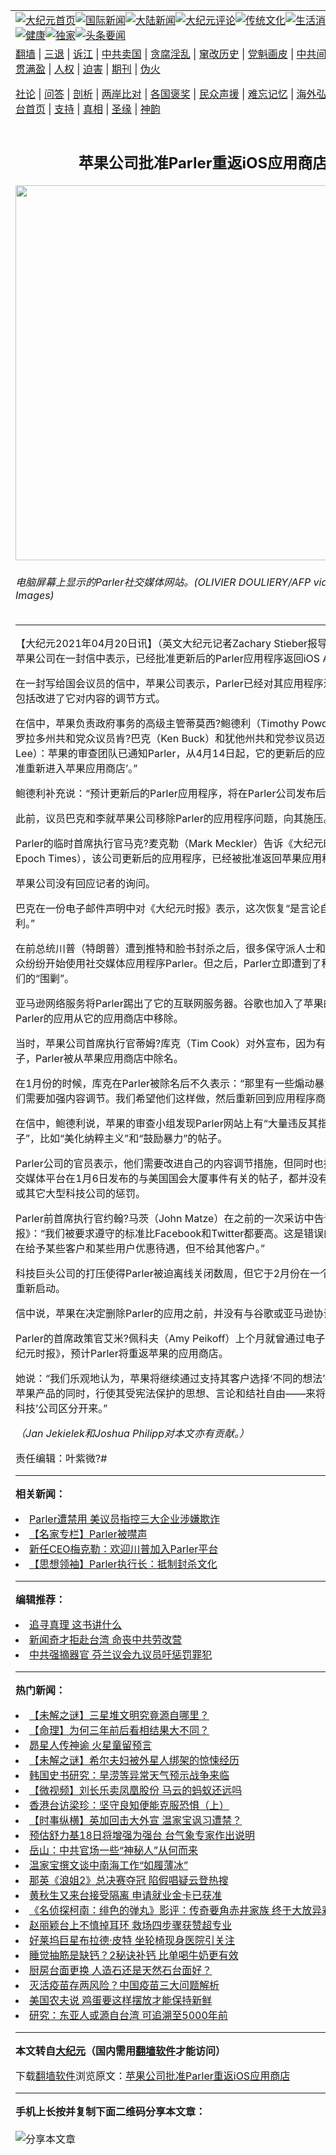 <a name="1" id="1" target="_blank"></a><span id="1"></span>
<table align=center border="0"><tr><td colspan="2" VALIGN=TOP><a href="https://github.com/xdgivf3848/djy/blob/master/gb/nf1351518.md#1"><img src="https://raw.githubusercontent.com/xdgivf3848/www/master/t/djy/1.jpg" title="大纪元首页" alt="大纪元首页"></a><a href="https://github.com/xdgivf3848/djy/blob/master/gb/n24hr.md#1"><img src="https://raw.githubusercontent.com/xdgivf3848/www/master/t/djy/3.jpg" title="国际新闻" alt="国际新闻"></a><a href="https://github.com/xdgivf3848/djy/blob/master/gb/nsc413.md#1"><img src="https://raw.githubusercontent.com/xdgivf3848/www/master/t/djy/4.jpg" title="大陆新闻" alt="大陆新闻"></a><a href="https://github.com/xdgivf3848/djy/blob/master/gb/news392.md#1"><img src="https://raw.githubusercontent.com/xdgivf3848/www/master/t/djy/5.jpg" title="大纪元评论" alt="大纪元评论"></a><a href="https://github.com/xdgivf3848/djy/blob/master/gb/news2007.md#1"><img src="https://raw.githubusercontent.com/xdgivf3848/www/master/t/djy/6.jpg" title="传统文化" alt="传统文化"></a><a href="https://github.com/xdgivf3848/djy/blob/master/gb/news2008.md#1"><img src="https://raw.githubusercontent.com/xdgivf3848/www/master/t/djy/7.jpg" title="生活消费" alt="生活消费"></a><a href="https://github.com/xdgivf3848/djy/blob/master/gb/ncyule.md#1"><img src="https://raw.githubusercontent.com/xdgivf3848/www/master/t/djy/8.jpg" title="娱乐休闲" alt="娱乐休闲"></a><a href="https://github.com/xdgivf3848/djy/blob/master/gb/nsc1002.md#1"><img src="https://raw.githubusercontent.com/xdgivf3848/www/master/t/djy/9.jpg" title="健康" alt="健康"></a><a href="https://github.com/xdgivf3848/djy/blob/master/gb/nf6092.md#1"><img src="https://raw.githubusercontent.com/xdgivf3848/www/master/t/djy/10a.jpg" title="独家" alt="独家"></a><a href="https://github.com/xdgivf3848/djy/blob/master/gb/nf4514.md#1"><img src="https://raw.githubusercontent.com/xdgivf3848/www/master/t/djy/12a.jpg" title="头条要闻" alt="头条要闻"></a></td></tr>
<tr><td colspan="2" VALIGN=TOP><a target="_blank" href="https://github.com/xdgivf3848/www/blob/master/README.md?zsrh#1">翻墙</a> | <a target="_blank" href="https://github.com/xdgivf3848/djy/blob/master/gb/nf5657.md#1">三退</a> | <a target="_blank" href="https://github.com/xdgivf3848/djy/blob/master/gb/nf6124.md#1">诉江</a> | <a target="_blank" href="https://github.com/xdgivf3848/djy/blob/master/gb/nf1176117.md#1">中共卖国</a> | <a target="_blank" href="https://github.com/xdgivf3848/djy/blob/master/gb/nf5773.md#1">贪腐淫乱</a> | <a target="_blank" href="https://github.com/xdgivf3848/djy/blob/master/gb/nf1176115.md#1">窜改历史</a> | <a target="_blank" href="https://github.com/xdgivf3848/djy/blob/master/gb/nf1176107.md#1">党魁画皮</a> | <a target="_blank" href="https://github.com/xdgivf3848/djy/blob/master/gb/nf1320400.md#1">中共间谍</a> | <a target="_blank" href="https://github.com/xdgivf3848/djy/blob/master/gb/nf1176114.md#1">破坏传统</a> | <a target="_blank" href="https://github.com/xdgivf3848/ntdtv/blob/master/gb/prog447_1.md#1">恶贯满盈</a> | <a target="_blank" href="https://github.com/xdgivf3848/djy/blob/master/gb/ncid278.md#1">人权</a> | <a target="_blank" href="https://github.com/xdgivf3848/djy/blob/master/gb/nf1176111.md#1">迫害</a> | <a target="_blank" href="https://gitlab.com/szzdlab/mh-qikan/blob/master/README.md#1">期刊</a> | <a target="_blank" href="https://github.com/xdgivf3848/djy/blob/master/gb/nf5562.md#1">伪火</a></p><p><a target="_blank" href="https://github.com/xdgivf3848/djy/blob/master/gb/9p.md#1">社论</a> | <a target="_blank" href="https://github.com/xdgivf3848/djy/blob/master/gb/nf4378.md#1">问答</a> | <a target="_blank" href="https://github.com/xdgivf3848/djy/blob/master/gb/nf5792.md#1">剖析</a> | <a target="_blank" href="https://github.com/xdgivf3848/djy/blob/master/gb/nf5735.md#1">两岸比对</a> | <a target="_blank" href="https://github.com/xdgivf3848/djy/blob/master/gb/nf6119.md#1">各国褒奖</a> | <a target="_blank" href="https://github.com/xdgivf3848/djy/blob/master/gb/nf6120.md#1">民众声援</a> | <a target="_blank" href="https://github.com/xdgivf3848/djy/blob/master/gb/nf1188594.md#1">难忘记忆</a> | <a target="_blank" href="https://github.com/xdgivf3848/djy/blob/master/gb/nf3180.md#1">海外弘传</a> | <a target="_blank" href="https://github.com/xdgivf3848/djy/blob/master/gb/nf5410.md#1">万人上访</a> | <a target="_blank" href="https://github.com/xdgivf3848/www/blob/master/README.md?zsrh#1">平台首页</a> | <a target="_blank" href="https://github.com/xdgivf3848/djy/blob/master/gb/nf4386.md#1">支持</a> | <a target="_blank" href="https://github.com/xdgivf3848/djy/blob/master/gb/nf4389.md#1">真相</a> | <a target="_blank" href="https://github.com/xdgivf3848/djy/blob/master/gb/nf5790.md#1">圣缘</a> | <a target="_blank" href="https://github.com/xdgivf3848/djy/blob/master/gb/nf4786.md#1">神韵</a></td></tr>
<tr><td VALIGN=TOP width="626"><h2 align=center>苹果公司批准Parler重返iOS应用商店</h2>
<img width="600" src="https://i.epochtimes.com/assets/uploads/2020/11/GettyImages-1225872887-600x400.jpg" />
<h6>电脑屏幕上显示的Parler社交媒体网站。(OLIVIER DOULIERY/AFP via Getty Images)
</h6>
<hr>
	<p>【大纪元2021年04月20日讯】（英文大纪元记者Zachary Stieber报导／高杉编译）<ahref="https://github.com/xdgivf3848/djy/blob/master/gb/tag/%E8%8B%B9%E6%9E%9C%E5%85%AC%E5%8F%B8.md#1">苹果公司</a>在一封信中表示，已经批准更新后的Parler应用程序返回iOS App商店。</p>
<p>在一封写给国会议员的信中，<ahref="https://github.com/xdgivf3848/djy/blob/master/gb/tag/%E8%8B%B9%E6%9E%9C%E5%85%AC%E5%8F%B8.md#1">苹果公司</a>表示，Parler已经对其应用程序进行了更新，包括改进了它对内容的调节方式。</p>
<p>在信中，苹果负责政府事务的高级主管蒂莫西?鲍德利（Timothy Powderly）告诉科罗拉多州共和党众议员肯?巴克（Ken Buck）和犹他州共和党参议员迈克?李（Mike Lee）：苹果的审查团队已通知Parler，从4月14日起，它的更新后的应用程序‘将被批准重新进入苹果<ahref="https://github.com/xdgivf3848/djy/blob/master/gb/tag/%E5%BA%94%E7%94%A8%E5%95%86%E5%BA%97.md#1">应用商店</a>’。”</p>
<p>鲍德利补充说：“预计更新后的Parler应用程序，将在Parler公司发布后立即可用。”</p>
<p>此前，议员巴克和李就苹果公司移除Parler的应用程序问题，向其施压。</p>
<p>Parler的临时首席执行官马克?麦克勒（Mark Meckler）告诉《大纪元时报》（The Epoch Times），该公司更新后的应用程序，已经被批准返回苹果应用程序商店。</p>
<p>苹果公司没有回应记者的询问。</p>
<p>巴克在一份电子邮件声明中对《大纪元时报》表示，这次恢复“是言论自由的巨大胜利。”</p>
<p>在前总统<ahref="https://github.com/xdgivf3848/djy/blob/master/gb/tag/%E5%B7%9D%E6%99%AE.md#1">川普</a>（特朗普）遭到推特和脸书封杀之后，很多保守派人士和支持川普的民众纷纷开始使用<ahref="https://github.com/xdgivf3848/djy/blob/master/gb/tag/%E7%A4%BE%E4%BA%A4%E5%AA%92%E4%BD%93.md#1">社交媒体</a>应用程序Parler。但之后，Parler立即遭到了科技巨头公司们的“围剿”。</p>
<p>亚马逊网络服务将Parler踢出了它的互联网服务器。谷歌也加入了苹果的行列，将Parler的应用从它的<ahref="https://github.com/xdgivf3848/djy/blob/master/gb/tag/%E5%BA%94%E7%94%A8%E5%95%86%E5%BA%97.md#1">应用商店</a>中移除。</p>
<p>当时，苹果公司首席执行官蒂姆?<ahref="https://github.com/xdgivf3848/djy/blob/master/gb/tag/%E5%BA%93%E5%85%8B.md#1">库克</a>（Tim Cook）对外宣布，因为有煽动暴力的帖子，Parler被从苹果应用商店中除名。</p>
<p>在1月份的时候，<ahref="https://github.com/xdgivf3848/djy/blob/master/gb/tag/%E5%BA%93%E5%85%8B.md#1">库克</a>在Parler被除名后不久表示：“那里有一些煽动暴力的帖子，他们需要加强内容调节。我们希望他们这样做，然后重新回到应用程序商店。”</p>
<p>在信中，鲍德利说，苹果的审查小组发现Parler网站上有“大量违反其指导方针的帖子”，比如“美化纳粹主义”和“鼓励暴力”的帖子。</p>
<p>Parler公司的官员表示，他们需要改进自己的内容调节措施，但同时也指出，其它<ahref="https://github.com/xdgivf3848/djy/blob/master/gb/tag/%E7%A4%BE%E4%BA%A4%E5%AA%92%E4%BD%93.md#1">社交媒体</a>平台在1月6日发布的与美国国会大厦事件有关的帖子，都并没有受到苹果公司或其它大型科技公司的惩罚。</p>
<p>Parler前首席执行官约翰?马茨（John Matze）在之前的一次采访中告诉《大纪元时报》：“我们被要求遵守的标准比Facebook和Twitter都要高。这是错误的，因为这是在给予某些客户和某些用户优惠待遇，但不给其他客户。”</p>
<p>科技巨头公司的打压使得Parler被迫离线关闭数周，但它于2月份在一个新的服务器上重新启动。</p>
<p>信中说，苹果在决定删除Parler的应用之前，并没有与谷歌或亚马逊协调或商议。</p>
<p>Parler的首席政策官艾米?佩科夫（Amy Peikoff）上个月就曾通过电子邮件告诉《大纪元时报》，预计Parler将重返苹果的应用商店。</p>
<p>她说：“我们乐观地认为，苹果将继续通过支持其客户选择‘不同的想法’——即在使用苹果产品的同时，行使其受宪法保护的思想、言论和结社自由——来将自己与其它‘大科技’公司区分开来。”</p>
<p><em>（Jan Jekielek和Joshua Philipp对本文亦有贡献。）</em></p>
<p>责任编辑：叶紫微?#</p>
	
<hr>


<strong>相关新闻：</strong>
<li><a href="https://github.com/xdgivf3848/djy/blob/master/gb/21/1/10/n12679483.md#1">Parler遭禁用 美议员指控三大企业涉嫌欺诈</a></li>
<li><a href="https://github.com/xdgivf3848/djy/blob/master/gb/21/1/12/n12683352.md#1">【名家专栏】Parler被噤声</a></li>
<li><a href="https://github.com/xdgivf3848/djy/blob/master/gb/21/2/18/n12758853.md#1">新任CEO梅克勒：欢迎川普加入Parler平台</a></li>
<li><a href="https://github.com/xdgivf3848/djy/blob/master/gb/21/2/25/n12775398.md#1">【思想领袖】Parler执行长：抵制封杀文化</a></li>
<hr>


<strong>编辑推荐：</strong>
<li><a href="https://github.com/xdgivf3848/djy/blob/master/gb/19/1/5/n10955468.md?dfh#1" target="_blank">追寻真理 这书讲什么</a></li><li><a href="https://github.com/tsiac2612/djy/blob/master/gb/18/5/27/n10430861.md#1" target="_blank">新闻奇才拒赴台湾 命丧中共劳改营</a></li><li><a href="https://github.com/tsiac2612/djy/blob/master/gb/19/4/2/n11157870.md#1" target="_blank">中共强摘器官 芬兰议会九议员吁惩罚罪犯</a></li>
<hr>

<strong>热门新闻：</strong>
<li><a href="https://github.com/xdgivf3848/djy/blob/master/gb/21/4/15/n12882802.md#1">【未解之谜】三星堆文明究竟源自哪里？</a></li>
<li><a href="https://github.com/xdgivf3848/djy/blob/master/gb/21/3/3/n12785986.md#1">【命理】为何三年前后看相结果大不同？</a></li>
<li><a href="https://github.com/xdgivf3848/djy/blob/master/gb/21/3/26/n12838624.md#1">昴星人传神谕  火星童留预言</a></li>
<li><a href="https://github.com/xdgivf3848/djy/blob/master/gb/21/4/13/n12877592.md#1">【未解之谜】希尔夫妇被外星人绑架的惊悚经历</a></li>
<li><a href="https://github.com/xdgivf3848/djy/blob/master/gb/21/4/15/n12881410.md#1">韩国史书研究：旱涝等异常天气预示战争来临</a></li>
<li><a href="https://github.com/xdgivf3848/djy/blob/master/gb/21/4/19/n12890381.md#1">【微视频】刘长乐卖凤凰股份 马云的蚂蚁还远吗</a></li>
<li><a href="https://github.com/xdgivf3848/djy/blob/master/gb/21/4/19/n12889960.md#1">香港台访梁珍：坚守良知便能克服恐惧（上）</a></li>
<li><a href="https://github.com/xdgivf3848/djy/blob/master/gb/21/4/19/n12891363.md#1">【时事纵横】英加回击大外宣 温家宝讽习遭禁？</a></li>
<li><a href="https://github.com/xdgivf3848/djy/blob/master/gb/21/4/17/n12885908.md#1">预估舒力基18日将增强为强台 台气象专家作出说明</a></li>
<li><a href="https://github.com/xdgivf3848/djy/blob/master/gb/21/4/17/n12885975.md#1">岳山：中共官场一些“神秘人”从何而来</a></li>
<li><a href="https://github.com/xdgivf3848/djy/blob/master/gb/21/4/17/n12887043.md#1">温家宝撰文谈中南海工作“如履薄冰”</a></li>
<li><a href="https://github.com/xdgivf3848/djy/blob/master/gb/21/4/17/n12887210.md#1">那英《浪姐2》总决赛夺冠 陷假唱疑云登热搜</a></li>
<li><a href="https://github.com/xdgivf3848/djy/blob/master/gb/21/4/18/n12887909.md#1">黄秋生又来台接受隔离 申请就业金卡已获准</a></li>
<li><a href="https://github.com/xdgivf3848/djy/blob/master/gb/21/4/17/n12886662.md#1">《名侦探柯南：绯色的弹丸》影评：传奇要角赤井家族 终于大放异彩</a></li>
<li><a href="https://github.com/xdgivf3848/djy/blob/master/gb/21/4/18/n12888429.md#1">赵丽颖台上不慎掉耳环 救场四步骤获赞超专业</a></li>
<li><a href="https://github.com/xdgivf3848/djy/blob/master/gb/21/4/16/n12885514.md#1">好莱坞巨星布拉德·皮特 坐轮椅现身医院引关注</a></li>
<li><a href="https://github.com/xdgivf3848/djy/blob/master/gb/21/4/15/n12882188.md#1">睡觉抽筋是缺钙？2秘诀补钙  比单喝牛奶更有效</a></li>
<li><a href="https://github.com/xdgivf3848/djy/blob/master/gb/21/4/16/n12884330.md#1">厨房台面更换 人造石还是天然石台面好？</a></li>
<li><a href="https://github.com/xdgivf3848/djy/blob/master/gb/21/4/11/n12872973.md#1">灭活疫苗存两风险？中国疫苗三大问题解析</a></li>
<li><a href="https://github.com/xdgivf3848/djy/blob/master/gb/21/4/19/n12889678.md#1">美国农夫说 鸡蛋要这样摆放才能保持新鲜</a></li>
<li><a href="https://github.com/xdgivf3848/djy/blob/master/gb/21/4/18/n12887558.md#1">研究：东亚人或源自台湾 可追溯至5000年前</a></li>
<hr>

<strong>本文转自<a href="https://www.epochtimes.com">大纪元</a>（国内需用<a href="https://github.com/xdgivf3848/www/blob/master/README.md#8">翻墙软件</a>才能访问）</strong><p>下载<a href="https://github.com/xdgivf3848/www/blob/master/README.md#8">翻墙软件</a>浏览原文：<a href="https://www.epochtimes.com/gb/21/4/19/n12891262.htm">苹果公司批准Parler重返iOS应用商店</a></p><hr>

<strong>手机上长按并复制下面二维码分享本文章：</strong><br><br><img src="https://chart.apis.google.com/chart?cht=qr&chs=240x240&choe=UTF-8&chld=M|2&chl=https://github.com/xdgivf3848/djy/blob/master/gb/21/4/19/n12891262.md%231" title="分享本文章"></td><td VALIGN=TOP><a href="https://github.com/xdgivf3848/djy/blob/master/gb/16/1/21/n4622075.md?dfh#1" target="_blank"><img src="https://raw.githubusercontent.com/xdgivf3848/djy/master/gb/300/wei-f1.jpg" title="中共的伪火骗局"  alt="中共的伪火骗局"></a><br><a href="https://github.com/xdgivf3848/www/blob/master/README.md?dfh#9" target="_blank"><img src="https://raw.githubusercontent.com/xdgivf3848/djy/master/gb/300/yong-h.jpg" title="永恒的见证"  alt="永恒的见证"></a><br><a href="https://github.com/xdgivf3848/djy/blob/master/gb/13/9/29/n3974789.md?dfh#1" target="_blank"><img src="https://raw.githubusercontent.com/xdgivf3848/djy/master/gb/300/shang-lnz.jpg" title="善良女子被中共投男牢"  alt="善良女子被中共投男牢"></a><br><a href="https://github.com/xdgivf3848/djy/blob/master/gb/16/3/16/n4663449.md?dfh#1" target="_blank"><img src="https://raw.githubusercontent.com/xdgivf3848/djy/master/gb/300/huo-z3.jpg" title="警卫目击活摘器官"  alt="警卫目击活摘器官"></a><br><a href="https://github.com/xdgivf3848/djy/blob/master/gb/16/8/7/n8177641.md?dfh#1" target="_blank"><img src="https://raw.githubusercontent.com/xdgivf3848/djy/master/gb/300/huo-z4.jpg" title="证人描述活摘恐怖"  alt="证人描述活摘恐怖"></a><br><a href="https://github.com/xdgivf3848/djy/blob/master/gb/10/4/19/n2881569.md?dfh#1" target="_blank"><img src="https://raw.githubusercontent.com/xdgivf3848/djy/master/gb/300/huo-z1.jpg" title="揭开活摘器官黑幕"  alt="揭开活摘器官黑幕"></a><br><a href="https://github.com/xdgivf3848/djy/blob/master/gb/10/11/7/n3077476.md?dfh#1" target="_blank"><img src="https://raw.githubusercontent.com/xdgivf3848/djy/master/gb/300/ma-ks.jpg" title="马克思的成魔之路"  alt="马克思的成魔之路"></a><br><a href="https://github.com/xdgivf3848/djy/blob/master/gb/14/6/9/n4173977.md?dfh#1" target="_blank"><img src="https://raw.githubusercontent.com/xdgivf3848/djy/master/gb/300/chang-zs.jpg" title="藏字石 蕴天机"  alt="藏字石 蕴天机"></a><br><a href="https://github.com/xdgivf3848/djy/blob/master/gb/18/5/10/n10381511.md?dfh#1" target="_blank"><img src="https://raw.githubusercontent.com/xdgivf3848/djy/master/gb/300/st1.jpg" title="关注三亿人三退"  alt="关注三亿人三退"></a><br><a href="https://github.com/xdgivf3848/djy/blob/master/gb/18/3/21/n10237682.md?dfh#1" target="_blank"><img src="https://raw.githubusercontent.com/xdgivf3848/djy/master/gb/300/jie-t.jpg" title="解体中共复兴中华"  alt="解体中共复兴中华"></a><br><a href="https://github.com/xdgivf3848/djy/blob/master/gb/9/2/9/n2422991.md?dfh#1" target="_blank"><img src="https://raw.githubusercontent.com/xdgivf3848/djy/master/gb/300/gao-zs.jpg" title="中共迫害良心律师"  alt="中共迫害良心律师"></a><br><a href="https://github.com/xdgivf3848/djy/blob/master/gb/18/12/9/n10900044.md?dfh#1" target="_blank"><img src="https://raw.githubusercontent.com/xdgivf3848/djy/master/gb/300/sj1.jpg" title="三百多万人举报江泽民"  alt="三百多万人举报江泽民"></a><br><a href="https://github.com/xdgivf3848/djy/blob/master/gb/18/8/28/n10672014.md?dfh#1" target="_blank"><img src="https://raw.githubusercontent.com/xdgivf3848/djy/master/gb/300/sj2.jpg" title="这些官员为何起诉江泽民"  alt="这些官员为何起诉江泽民"></a><br><a href="https://github.com/xdgivf3848/djy/blob/master/gb/8/12/18/n2367165.md?dfh#1" target="_blank"><img src="https://raw.githubusercontent.com/xdgivf3848/djy/master/gb/300/liangan.jpg" title="海峡两岸的强烈对比"  alt="海峡两岸的强烈对比"></a><br><a href="https://github.com/xdgivf3848/djy/blob/master/gb/15/12/10/n4593139.md?dfh#1" target="_blank"><img src="https://raw.githubusercontent.com/xdgivf3848/djy/master/gb/300/jia-ndzl.jpg" title="加拿大总理的贺信"  alt="加拿大总理的贺信"></a><br><a href="https://github.com/xdgivf3848/djy/blob/master/gb/11/6/17/n3289382.md?dfh#1" target="_blank"><img src="https://raw.githubusercontent.com/xdgivf3848/djy/master/gb/300/xiao-wd.jpg" title="探寻真相兼听则明"  alt="探寻真相兼听则明"></a><br><a href="https://github.com/xdgivf3848/djy/blob/master/gb/18/10/27/n10812623.md?dfh#1" target="_blank"><img src="https://raw.githubusercontent.com/xdgivf3848/djy/master/gb/300/yindu.jpg" title="印度媒体报道东方"  alt="印度媒体报道东方"></a><br><a href="https://github.com/xdgivf3848/djy/blob/master/gb/18/6/9/n10469652.md?dfh#1" target="_blank"><img src="https://raw.githubusercontent.com/xdgivf3848/djy/master/gb/300/xie-j.jpg" title="不一样的海外校园"  alt="不一样的海外校园"></a><br><a href="https://github.com/xdgivf3848/djy/blob/master/gb/7/4/5/n1669415.md?dfh#1" target="_blank"><img src="https://raw.githubusercontent.com/xdgivf3848/djy/master/gb/300/li-up.jpg" title="从大师到徒弟的传奇"  alt="从大师到徒弟的传奇"></a><br><a href="https://github.com/xdgivf3848/djy/blob/master/gb/17/5/26/n9191512.md?dfh#1" target="_blank"><img src="https://raw.githubusercontent.com/xdgivf3848/djy/master/gb/300/zfl2.jpg" title="亿万人与东方一本奇书"  alt="亿万人与东方一本奇书"></a><br><a href="https://github.com/xdgivf3848/djy/blob/master/gb/13/11/27/n4020290.md?dfh#1" target="_blank"><img src="https://raw.githubusercontent.com/xdgivf3848/djy/master/gb/300/zhen-h.jpg" title="大陆见不到的震撼场面"  alt="大陆见不到的震撼场面"></a><br><a href="https://github.com/xdgivf3848/djy/blob/master/gb/15/7/17/n4482910.md?dfh#1" target="_blank"><img src="https://raw.githubusercontent.com/xdgivf3848/djy/master/gb/300/dalu-sk.jpg" title="人心向善 大陆当初盛况"  alt="人心向善 大陆当初盛况"></a><br><a href="https://github.com/xdgivf3848/djy/blob/master/gb/19/1/5/n10955468.md?dfh#1" target="_blank"><img src="https://raw.githubusercontent.com/xdgivf3848/djy/master/gb/300/zfl1.jpg" title="追寻真理 这书讲什么"  alt="追寻真理 这书讲什么"></a><br><a href="https://github.com/xdgivf3848/www/blob/master/README.md?dfh#1" target="_blank"><img src="https://raw.githubusercontent.com/xdgivf3848/djy/master/gb/300/fq1.jpg" title="下载免费翻墙软件"  alt="下载免费翻墙软件"></a><br></td></tr></table>
